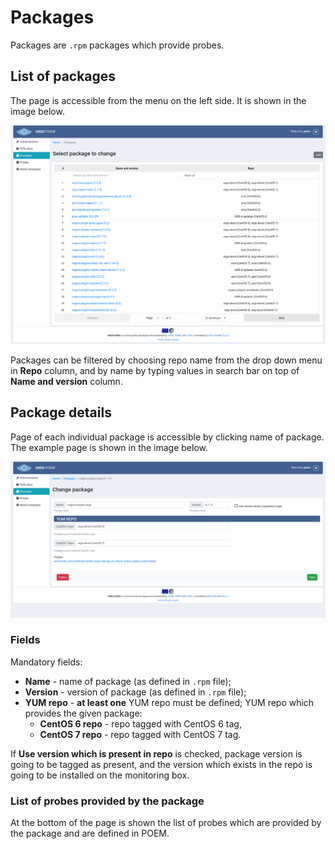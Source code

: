 # Packages

Packages are `.rpm` packages which provide probes. 

## List of packages

The page is accessible from the menu on the left side. It is shown in the image below.

![SuperAdmin packages](figures/superadmin_packages.png)

Packages can be filtered by choosing repo name from the drop down menu in **Repo** column, and by name by typing values in search bar on top of **Name and version** column. 

## Package details

Page of each individual package is accessible by clicking name of package. The example page is shown in the image below.

![SuperAdmin Package Detail](figures/superadmin_package_details.png)

### Fields
Mandatory fields:
* **Name** - name of package (as defined in `.rpm` file);
* **Version** - version of package (as defined in `.rpm` file);
* **YUM repo** - **at least one** YUM repo must be defined; YUM repo which provides the given package:
    * **CentOS 6 repo** - repo tagged with CentOS 6 tag,
    * **CentOS 7 repo** - repo tagged with CentOS 7 tag.
    
If **Use version which is present in repo** is checked, package version is going to be tagged as present, and the version which exists in the repo is going to be installed on the monitoring box.


### List of probes provided by the package

At the bottom of the page is shown the list of probes which are provided by the package and are defined in POEM.    

